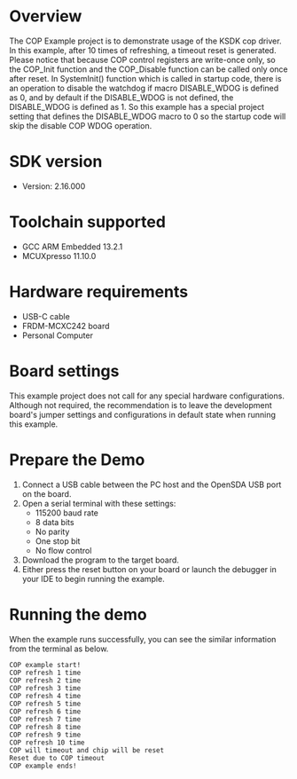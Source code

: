 Overview
========
The COP Example project is to demonstrate usage of the KSDK cop driver.
In this example, after 10 times of refreshing, a timeout reset is generated.
Please notice that because COP control registers are write-once only, so the 
COP_Init function and the COP_Disable function can be called only once after reset.
In SystemInit() function which is called in startup code, there is an operation to 
disable the watchdog if macro DISABLE_WDOG is defined as 0, and by default if the 
DISABLE_WDOG is not defined, the DISABLE_WDOG is defined as 1. So this example has 
a special project setting that defines the DISABLE_WDOG macro to 0 so the startup 
code will skip the disable COP WDOG operation.


SDK version
===========
- Version: 2.16.000

Toolchain supported
===================
- GCC ARM Embedded  13.2.1
- MCUXpresso  11.10.0

Hardware requirements
=====================
- USB-C cable
- FRDM-MCXC242 board
- Personal Computer

Board settings
==============
This example project does not call for any special hardware configurations.
Although not required, the recommendation is to leave the development board's jumper settings
and configurations in default state when running this example.

Prepare the Demo
================
1. Connect a USB cable between the PC host and the OpenSDA USB port on the board.
2. Open a serial terminal with these settings:
    - 115200 baud rate
    - 8 data bits
    - No parity
    - One stop bit
    - No flow control
3. Download the program to the target board.
4. Either press the reset button on your board or launch the debugger in your IDE to begin running the example.

Running the demo
================
When the example runs successfully, you can see the similar information from the terminal as below.
~~~~~~~~~~~~~~~~~~~~~~~~~~~~~~~~~~~~~~~~~~~~
COP example start!
COP refresh 1 time
COP refresh 2 time
COP refresh 3 time
COP refresh 4 time
COP refresh 5 time
COP refresh 6 time
COP refresh 7 time
COP refresh 8 time
COP refresh 9 time
COP refresh 10 time
COP will timeout and chip will be reset
Reset due to COP timeout
COP example ends!
~~~~~~~~~~~~~~~~~~~~~~~~~~~~~~~~~~~~~~~~~~~~
